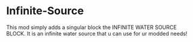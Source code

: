 # Infinite-Source

This mod simply adds a singular block the INFINITE WATER SOURCE BLOCK.
It is an infinite water source that u can use for ur modded needs!
